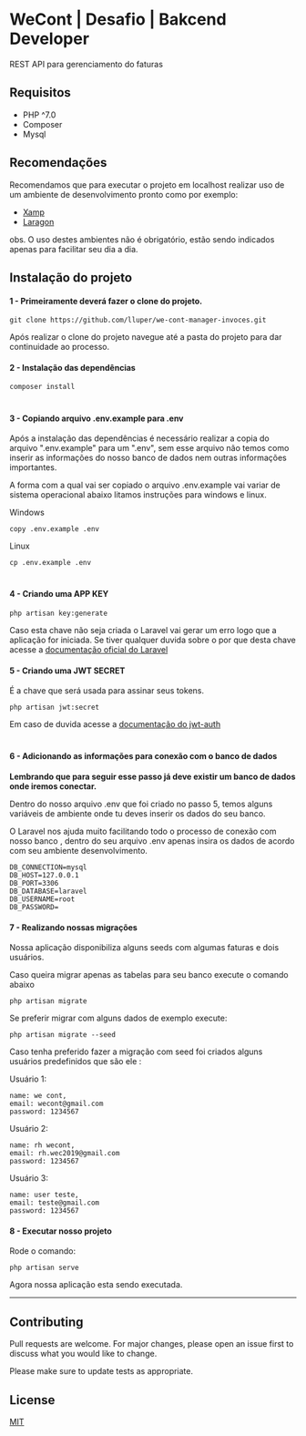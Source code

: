 # WeCont | Desafio | Bakcend Developer

REST API para gerenciamento do faturas 

## Requisitos

* PHP ^7.0
* Composer 
* Mysql

## Recomendações
Recomendamos que para executar o projeto em localhost realizar uso de um ambiente de desenvolvimento pronto como por exemplo: 

* [Xamp](https://www.apachefriends.org/index.html) 
* [Laragon](https://laragon.org/)

obs. O uso destes ambientes não é obrigatório, estão sendo indicados apenas para facilitar seu dia a dia.

## Instalação do projeto 

#### 1 - Primeiramente deverá fazer o clone do projeto. 

```git
git clone https://github.com/lluper/we-cont-manager-invoces.git
```

Após realizar o clone do projeto navegue até a pasta do projeto para dar continuidade ao processo.

#### 2 - Instalação das dependências

```composer
composer install
```
#


#### 3 - Copiando arquivo .env.example para .env
Após a instalação das dependências é necessário realizar a copia do arquivo ".env.example" para um ".env", sem esse arquivo não temos como inserir as informações do nosso banco de dados nem outras informações importantes.

A forma com a qual vai ser copiado o arquivo .env.example vai variar de sistema operacional abaixo litamos instruções para windows e linux.

Windows
```dash
copy .env.example .env
```

Linux
```dash
cp .env.example .env
```
#

#### 4 - Criando uma APP KEY

```dash
php artisan key:generate
```

Caso esta chave não seja criada o Laravel vai gerar um erro logo que a aplicação for iniciada.
Se tiver qualquer duvida sobre o por que desta chave acesse a  [documentação oficial do Laravel](https://laravel.com/docs/8.x/installation#configuration)

#### 5 - Criando uma JWT SECRET
É a chave que será usada para assinar seus tokens.

```
php artisan jwt:secret
```
Em caso de duvida acesse a [documentação do jwt-auth](https://jwt-auth.readthedocs.io/en/develop/laravel-installation/)

#

#### 6 -  Adicionando as  informações para conexão com o banco de dados
**Lembrando que para seguir esse passo já deve existir um banco de dados onde iremos conectar.**

Dentro do nosso arquivo .env que foi criado no passo 5, temos alguns variáveis de ambiente onde tu deves inserir os dados do seu banco.

O Laravel nos ajuda muito facilitando todo o processo de conexão com nosso banco , dentro do seu arquivo .env apenas insira os dados de acordo com seu ambiente desenvolvimento.

```.env
DB_CONNECTION=mysql
DB_HOST=127.0.0.1
DB_PORT=3306
DB_DATABASE=laravel
DB_USERNAME=root
DB_PASSWORD=
```

#### 7 - Realizando nossas migrações
Nossa aplicação disponibiliza alguns seeds com algumas faturas e dois usuários.

Caso queira migrar apenas as tabelas para seu banco  execute o comando abaixo

```
php artisan migrate
```

Se preferir migrar com alguns dados de exemplo execute:
```
php artisan migrate --seed
```

Caso tenha preferido fazer a migração com seed foi criados alguns usuários predefinidos que são ele : 

Usuário 1:
 ```text
name: we cont,
email: wecont@gmail.com
password: 1234567
```

Usuário 2:
 ```text
name: rh wecont,
email: rh.wec2019@gmail.com
password: 1234567
```

Usuário 3:
 ```text
name: user teste,
email: teste@gmail.com
password: 1234567
```   


#### 8 - Executar nosso projeto 

Rode o comando:
```
php artisan serve
```

Agora nossa aplicação esta sendo executada.



---
## Contributing
Pull requests are welcome. For major changes, please open an issue first to discuss what you would like to change.

Please make sure to update tests as appropriate.

## License
[MIT](https://choosealicense.com/licenses/mit/)
